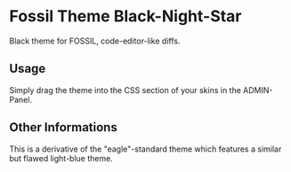 # Fossil Theme Black-Night-Star
Black theme for FOSSIL, code-editor-like diffs.

## Usage
Simply drag the theme into the CSS section of your skins in the ADMIN-Panel.

## Other Informations
This is a derivative of the "eagle"-standard theme which features a similar but flawed light-blue theme.
